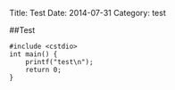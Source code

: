 Title: Test
Date: 2014-07-31
Category: test

##Test
```
#include <cstdio>
int main() {
	printf("test\n");
	return 0;
}
```
